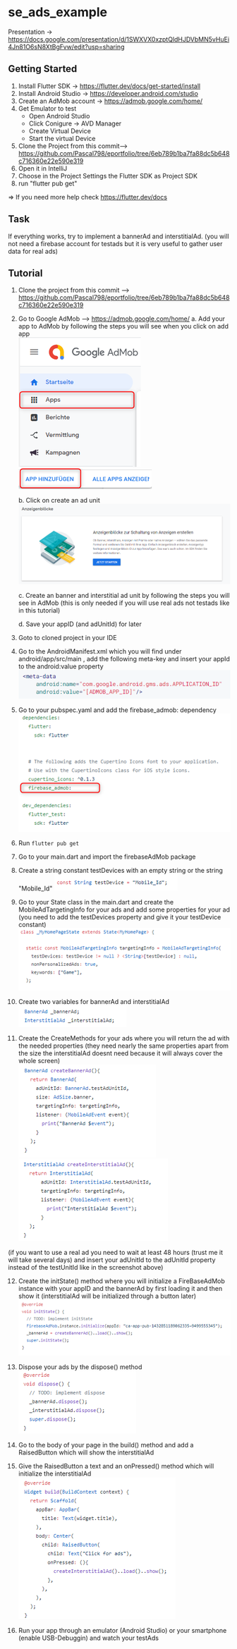 # se_ads_example

Presentation -> https://docs.google.com/presentation/d/1SWXVX0xzptQldHJDVbMN5vHuEi4Jn81O6sN8XtBgFvw/edit?usp=sharing

## Getting Started

1. Install Flutter SDK -> https://flutter.dev/docs/get-started/install
2. Install Android Studio -> https://developer.android.com/studio
3. Create an AdMob account -> https://admob.google.com/home/
4. Get Emulator to test
    * Open Android Studio
    * Click Conigure -> AVD Manager
    * Create Virtual Device
    * Start the virtual Device
5. Clone the Project from this commit--> https://github.com/Pascal798/eportfolio/tree/6eb789b1ba7fa88dc5b648c716360e22e590e319
6. Open it in IntelliJ
7. Choose in the Project Settings the Flutter SDK as Project SDK
8. run "flutter pub get"

=> If you need more help check https://flutter.dev/docs

## Task
If everything works, try to implement a bannerAd and interstitialAd. (you will not need a firebase account for testads but it is very useful to gather user data for real ads)

## Tutorial

1. Clone the project from this commit --> https://github.com/Pascal798/eportfolio/tree/6eb789b1ba7fa88dc5b648c716360e22e590e319

2. Go to Google AdMob --> https://admob.google.com/home/
	a. Add your app to AdMob by following the steps you will see when you click on add app  
	![apps](https://github.com/Pascal798/eportfolio/blob/master/images/apps.png)
	![add apps](https://github.com/Pascal798/eportfolio/blob/master/images/add%20app.png)

	b. Click on create an ad unit
	![createAdUnit](https://github.com/Pascal798/eportfolio/blob/master/images/createAdUnit.png)
	
	c. Create an banner and interstitial ad unit by following the steps you will see in AdMob (this is only needed if you will use real ads not testads like in this tutorial)

	d. Save your appID (and adUnitId) for later

3. Goto to cloned project in your IDE

4. Go to the AndroidManifest.xml which you will find under android/app/src/main , add the following meta-key and insert your appId to the android:value property
![androidManifestMetaKey](https://github.com/Pascal798/eportfolio/blob/master/images/metakey.PNG)

5. Go to your pubspec.yaml and add the firebase_admob: dependency
![dependency](https://github.com/Pascal798/eportfolio/blob/master/images/dependency.png)

6. Run ``` flutter pub get ```

7. Go to your main.dart and import the firebaseAdMob package

8. Create a string constant testDevices with an empty string or the string "Mobile_Id"
![createTestDevice](https://github.com/Pascal798/eportfolio/blob/master/images/testDeviceConst.png)

9. Go to your State class in the main.dart and create the MobileAdTargetingInfo for your ads and add some properties for your ad (you need to add the testDevices property and give it your testDevice constant)
![MobileAdTargetingInfo](https://github.com/Pascal798/eportfolio/blob/master/images/mobileAdTargetingInfo.png)

10. Create two variables for bannerAd and interstitialAd  
![createVariables](https://github.com/Pascal798/eportfolio/blob/master/images/createVariables.png)

11. Create the CreateMethods for your ads where you will return the ad with the needed properties (they need nearly the same properties apart from the size the interstitialAd doesnt need because it will always cover the whole screen)  
![createBannerAd](https://github.com/Pascal798/eportfolio/blob/master/images/createBannerAd.png)
![createInterstitialAd](https://github.com/Pascal798/eportfolio/blob/master/images/createInterstitialAd.png)

(if you want to use a real ad you need to wait at least 48 hours (trust me it will take several days) and insert your adUnitId to the adUnitId property instead of the testUnitId like in the screenshot above)

12. Create the initState() method where you will initialize a FireBaseAdMob instance with your appID and the bannerAd by first loading it and then show it (interstitialAd will be initialized through a button later) 
![initState](https://github.com/Pascal798/eportfolio/blob/master/images/initState.png)

13. Dispose your ads by the dispose() method  
![dispose](https://github.com/Pascal798/eportfolio/blob/master/images/dispose.png)

14. Go to the body of your page in the build() method and add a RaisedButton which will show the interstitialAd

15. Give the RaisedButton a text and an onPressed() method which will initialize the interstitialAd
![initInterstitial](https://github.com/Pascal798/eportfolio/blob/master/images/initInterstitial.png)

16. Run your app through an emulator (Android Studio) or your smartphone (enable USB-Debuggin) and watch your testAds